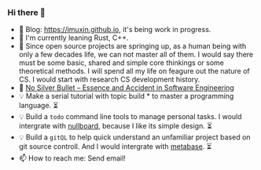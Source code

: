 ### Hi there 👋

- 📜 Blog: https://imuxin.github.io, it's being work in progress.
- 🌱 I'm currently leaning Rust, C++.
- 🤔 Since open source projects are springing up, as a human being with only a few decades life, we can not master all of them. I would say there must be some basic, shared and simple core thinkings or some theoretical methods. I will spend all my life on feagure out the nature of CS. I would start with research CS development history.
- 🤟 [No Silver Bullet – Essence and Accident in Software Engineering](https://en.wikipedia.org/wiki/No_Silver_Bullet)
- 💡 Make a serial tutorial with topic build * to master a programming language. ⏳
- 💡 Build a `todo` command line tools to manage personal tasks. I would intergrate with [nullboard](https://github.com/apankrat/nullboard), because I like its simple design. ⏳
- 💡 Build a `gitQL` to help quick understand an unfamiliar project based on git source controll. And I would intergrate with [metabase](https://github.com/metabase/metabase). ⏳
- 📫 How to reach me: Send email!
